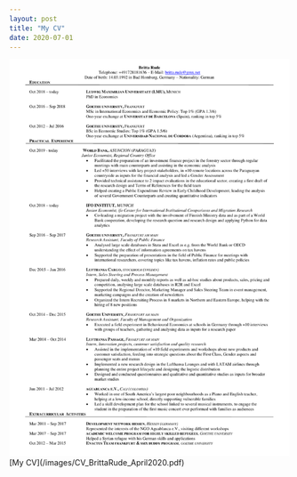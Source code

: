 ```yaml
---
layout: post
title: "My CV"
date: 2020-07-01
---
```


<img src="/images/CV_BrittaRude_April2020.pdf" alt="My CV" style="max-width:100%;"/>
[My CV](/images/CV_BrittaRude_April2020.pdf)
